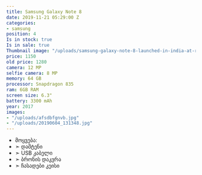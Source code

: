 ```yaml
---
title: Samsung Galaxy Note 8
date: 2019-11-21 05:29:00 Z
categories:
- samsung
position: 4
Is in stock: true
Is in sale: true
Thumbnail image: "/uploads/samsung-galaxy-note-8-launched-in-india-at-rs-67900.webp"
price: 1150
old price: 1280
camera: 12 MP
selfie camera: 8 MP
memory: 64 GB
processor: Snapdragon 835
ram: 6GB RAM
screen size: 6.3"
battery: 3300 mAh
year: 2017
images:
- "/uploads/afsdbfgnvb.jpg"
- "/uploads/20190604_131348.jpg"
---
```


* მოყვება: 
* ➣ დამტენი
* ➣ USB კაბელი
* ➣ ბრონის დაკვრა
* ➣ ჩასადები კეისი